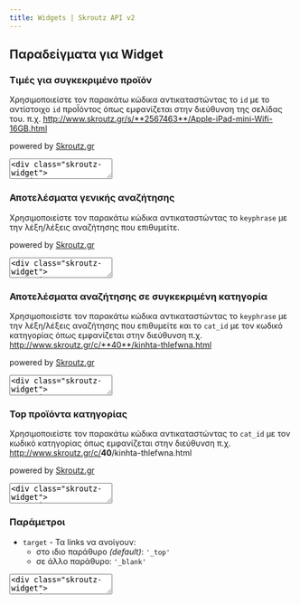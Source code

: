 ```yaml
---
title: Widgets | Skroutz API v2
---
```

## Παραδείγματα για Widget

### Τιμές για συγκεκριμένο προϊόν

Χρησιμοποιείστε τον παρακάτω κώδικα αντικαταστώντας το `id` με το
αντίστοιχο `id` προΪόντος όπως εμφανίζεται στην διεύθυνση της σελίδας
του. π.χ. http://www.skroutz.gr/s/**2567463**/Apple-iPad-mini-Wifi-16GB.html


<div class="skroutz-widget">
<script type="text/javascript" src="http://www.skroutz.gr/javascripts/widget-v1.js" charset="utf-8"></script>
<script type="text/javascript" charset="utf-8" >
  new SkroutzWidget().display_sku({id:2567463});
</script>
<p class="skwidget-footer">powered by <a href="http://www.skroutz.gr/" title="Skroutz.gr">Skroutz.gr</a></p>
</div>

<div><textarea>
<div class="skroutz-widget">
<script type="text/javascript" src="http://www.skroutz.gr/javascripts/widget-v1.js" charset="utf-8"></script>
<script type="text/javascript" charset="utf-8" >
  new SkroutzWidget().display_sku({id:84224});
</script>
<p class="skwidget-footer">powered by <a href="http://www.skroutz.gr/" title="Skroutz.gr">Skroutz.gr</a></p>
</div>
</textarea></div>

### Αποτελέσματα γενικής αναζήτησης

Χρησιμοποιείστε τον παρακάτω κώδικα αντικαταστώντας το `keyphrase` με
την λέξη/λέξεις αναζήτησης που επιθυμείτε.

<div class="skroutz-widget">
<script type="text/javascript" src="http://www.skroutz.gr/javascripts/widget-v1.js" charset="utf-8"></script>
<script type="text/javascript" charset="utf-8" >
  new SkroutzWidget().display_popular({keyphrase:'samsung'});
</script>
<p class="skwidget-footer">powered by <a href="http://www.skroutz.gr/" title="Skroutz.gr">Skroutz.gr</a></p>
</div>
    
<div><textarea>
<div class="skroutz-widget">
  <script type="text/javascript" src="http://www.skroutz.gr/javascripts/widget-v1.js" charset="utf-8"></script>
  <script type="text/javascript" charset="utf-8" >
    new SkroutzWidget().display_popular({keyphrase:'samsung'});
  </script>
  <p class="skwidget-footer">powered by <a href="http://www.skroutz.gr/" title="Skroutz.gr">Skroutz.gr</a></p>
</div>
</textarea></div>

### Αποτελέσματα αναζήτησης σε συγκεκριμένη κατηγορία

Χρησιμοποιείστε τον παρακάτω κώδικα αντικαταστώντας το `keyphrase` με
την λέξη/λέξεις αναζήτησης που επιθυμείτε και τo `cat_id` με τον κωδικό
κατηγορίας όπως εμφανίζεται στην διεύθυνση
π.χ. http://www.skroutz.gr/c/**40**/kinhta-thlefwna.html

<div class="skroutz-widget">
<script type="text/javascript" src="http://www.skroutz.gr/javascripts/widget-v1.js" charset="utf-8"></script>
<script type="text/javascript" charset="utf-8" >
  new SkroutzWidget().display_popular({cat_id:40, keyphrase:'iphone'});
</script>
<p class="skwidget-footer">powered by <a href="http://www.skroutz.gr/" title="Skroutz.gr">Skroutz.gr</a></p>
</div>

<div><textarea>
<div class="skroutz-widget">
  <script type="text/javascript" src="http://www.skroutz.gr/javascripts/widget-v1.js" charset="utf-8"></script>
  <script type="text/javascript" charset="utf-8" >
    new SkroutzWidget().display_popular({cat_id:40, keyphrase:'iphone'});
  </script>
  <p class="skwidget-footer">powered by <a href="http://www.skroutz.gr/" title="Skroutz.gr">Skroutz.gr</a></p>
</div>
</textarea></div>

### Top προϊόντα κατηγορίας 

Χρησιμοποιείστε τον παρακάτω κώδικα αντικαταστώντας τo `cat_id` με τον
κωδικό κατηγορίας όπως εμφανίζεται στην διεύθυνση
π.χ. http://www.skroutz.gr/c/<b>40</b>/kinhta-thlefwna.html

<div class="skroutz-widget">
<script type="text/javascript" src="http://www.skroutz.gr/javascripts/widget-v1.js" charset="utf-8"></script>
<script type="text/javascript" charset="utf-8" >
  new SkroutzWidget().display_popular({cat_id:40});
</script>
<p class="skwidget-footer">powered by <a href="http://www.skroutz.gr/" title="Skroutz.gr">Skroutz.gr</a></p>
</div>

<div><textarea>
<div class="skroutz-widget">
  <script type="text/javascript" src="http://www.skroutz.gr/javascripts/widget-v1.js" charset="utf-8"></script>
  <script type="text/javascript" charset="utf-8" >
    new SkroutzWidget().display_popular({cat_id:40});
  </script>
  <p class="skwidget-footer">powered by <a href="http://www.skroutz.gr/" title="Skroutz.gr">Skroutz.gr</a></p>
</div>
</textarea></div>

### Παράμετροι

* `target` - Τα links να ανοίγουν:
  * στο ιδιο παράθυρο *(default)*: `'_top'`
  * σε άλλο παράθυρο: `'_blank'`

<div><textarea>
<div class="skroutz-widget">
  <script type="text/javascript" src="http://www.skroutz.gr/javascripts/widget-v1.js" charset="utf-8"></script>
  <script type="text/javascript" charset="utf-8" >
    new SkroutzWidget({target:'_blank'}).display_popular({cat_id:40});
  </script>
  <p class="skwidget-footer">powered by <a href="http://www.skroutz.gr/" title="Skroutz.gr">Skroutz.gr</a></p>
</div>
</textarea></div>
